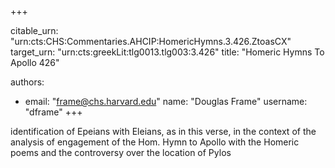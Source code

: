 +++


citable_urn: "urn:cts:CHS:Commentaries.AHCIP:HomericHymns.3.426.ZtoasCX"
target_urn: "urn:cts:greekLit:tlg0013.tlg003:3.426"
title: "Homeric Hymns To Apollo 426"

authors:
- email: "frame@chs.harvard.edu"
  name: "Douglas Frame"
  username: "dframe"
+++

<p>identification of Epeians with Eleians, as in this verse, in the context of the analysis of engagement of the Hom. Hymn to Apollo with the Homeric poems and the controversy over the location of Pylos</p>